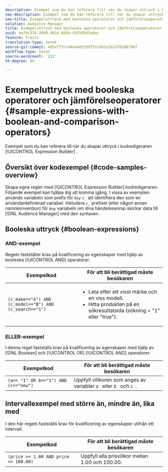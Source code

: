 ```yaml
---
description: Exempel som du kan referera till när du skapar uttryck i kodredigeraren i Expression Builder.
seo-description: Exempel som du kan referera till när du skapar uttryck i kodredigeraren i Expression Builder.
seo-title: Exempeluttryck med booleska operatorer och jämförelseoperatorer
solution: Audience Manager
title: Exempeluttryck med booleska operatorer och jämförelseoperatorer
uuid: ee74c376-2099-4816-8694-43f58845a0ac
feature: Traits
translation-type: tm+mt
source-git-commit: e05eff3cc04e4a82399752c862e2b2370286f96f
workflow-type: tm+mt
source-wordcount: '211'
ht-degree: 9%

---
```



# Exempeluttryck med booleska operatorer och jämförelseoperatorer {#sample-expressions-with-boolean-and-comparison-operators}

Exempel som du kan referera till när du skapar uttryck i kodredigeraren [!UICONTROL Expression Builder] .

## Översikt över kodexempel {#code-samples-overview}

<!-- r_tb_expression_samples.xml -->

Skapa egna regler med [!UICONTROL Expression Builder] kodredigeraren. Följande exempel kan hjälpa dig att komma igång. I vissa av exemplen används variabeln som prefix för *`key`* `c_` att identifiera den som en användardefinierad variabel. Inkludera `c_` prefixet (eller någon annan namnkonvention) för *`key`* variabeln om dina händelseanrop skickar data till [!DNL Audience Manager] med den syntaxen.

## Booleska uttryck {#boolean-expressions}

### AND-exempel

Regeln fastställer krav på kvalificering av egenskaper med hjälp av booleska [!UICONTROL AND] operatorer.

<table id="table_7C5E23EC9E0F43B182EA9771D7BB6E87"> 
 <thead> 
  <tr> 
   <th colname="col1" class="entry"> Exempelkod </th> 
   <th colname="col2" class="entry"> För att bli berättigad måste besökaren </th> 
  </tr> 
 </thead>
 <tbody> 
  <tr> 
   <td colname="col1"><code>(c_make=="A") AND (c_model=="B") AND (c_search=="1")</code> </td> 
   <td colname="col2"> 
    <ul id="ul_F1BB5084FB794BE7A3569F9C106FC481"> 
     <li id="li_56E8C3BACF1C4B33A46CF92C51FF2286">Leta efter ett visst märke och en viss modell. </li> 
     <li id="li_DD55F053BFCF4B0888B6994013000DB2">Hitta produkten på en sökresultatsida (sökning = "1" eller "true"). </li> 
    </ul> </td> 
  </tr> 
 </tbody> 
</table>

### ELLER-exempel

I denna regel fastställs krav på kvalificering av egenskaper med hjälp av [!DNL Boolean] och [!UICONTROL OR] [!UICONTROL AND] operatorer.

<table id="table_6E8BA5EE1D7F4DCC9A92074D0C2C050E"> 
 <thead> 
  <tr> 
   <th colname="col1" class="entry"> Exempelkod </th> 
   <th colname="col2" class="entry"> För att bli berättigad måste besökaren </th> 
  </tr> 
 </thead>
 <tbody> 
  <tr> 
   <td colname="col1"><code>(a== "1" OR b=="1") AND (c=="new")</code> </td> 
   <td colname="col2"> Uppfyll villkoren som anges av variabler <code><i>a </i></code> eller <code><i>b </i></code> och <code><i>c </i></code>. </td> 
  </tr> 
 </tbody> 
</table>

## Intervallexempel med större än, mindre än, lika med

I den här regeln fastställs krav för kvalificering av egenskaper utifrån ett intervall.

<table id="table_988DE28E35D94348ADD334FB4C9F68D3"> 
 <thead> 
  <tr> 
   <th colname="col1" class="entry"> Exempelkod </th> 
   <th colname="col2" class="entry"> För att bli berättigad måste besökaren </th> 
  </tr> 
 </thead>
 <tbody> 
  <tr> 
   <td colname="col1"><code>(price &gt;= 1.00 AND price &lt;= 100.00)</code> </td> 
   <td colname="col2"> Uppfyll alla prisvillkor mellan 1.00 och 100.00. </td> 
  </tr> 
 </tbody> 
</table>